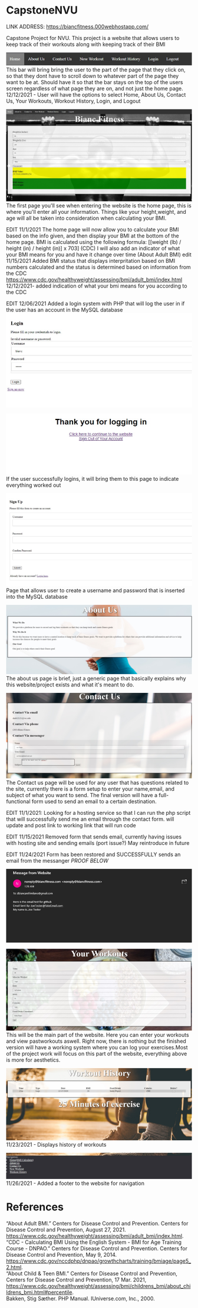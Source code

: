 # CapstoneNVU

LINK ADDRESS: https://biancfitness.000webhostapp.com/

Capstone Project for NVU. This project is a website that allows users to keep track of their workouts along with keeping track of their BMI

![](ReadMeIMAGES/NavBar.jpg)
This bar will bring bring the user to the part of the page that they click on, so that they dont have to scroll down to whatever part of the page they want to be at. Should have it so that the bar stays on the top of the users screen regardless of what page they are on, and not just the home page.
12/12/2021 - User will have the options to select Home, About Us, Contact Us, Your Workouts, Workout History, Login, and Logout

![](ReadMeIMAGES/BMIpage.jpg)
The first page you'll see when entering the website is the home page, this is where you'll enter all your information. Things like your height,weight, and age will all be taken into consideration when calculating your BMI.

EDIT 11/1/2021 The home page will now allow you to calculate your BMI based on the info given, and then display your BMI at the bottom of the home page. BMI is calculated using the following formula: [[weight (lb) / height (in) / height (in)] x 703] (CDC)
I will also add an indicator of what your BMI means for you and have it change over time (About Adult BMI)
edit 11/15/2021
Added BMI status that displays interpritation based on BMI numbers calculated and the status is determined based on information from the CDC https://www.cdc.gov/healthyweight/assessing/bmi/adult_bmi/index.html
12/12/2021- added indication of what your bmi means for you according to the CDC

EDIT 12/06/2021
Added a login system with PHP that will log the user in if the user has an account in the MySQL database
![](ReadMeIMAGES/Login.jpg)

![](ReadMeIMAGES/WelcomeLogin.jpg)
If the user successfully logins, it will bring them to this page to indicate everything worked out 

![](ReadMeIMAGES/Signup.jpg)
Page that allows user to create a username and password that is inserted into the MySQL database

![](ReadMeIMAGES/AboutUs.jpg)
The about us page is brief, just a generic page that basically explains why this website/project exists and what it's meant to do.

![](ReadMeIMAGES/ContactUs.jpg)
The Contact us page will be used for any user that has questions related to the site, currently there is a form setup to enter your name,email, and subject of what you want to send. The final version will have a full-functional form used to send an email to a certain destination.

EDIT 11/1/2021: Looking for a hosting service so that I can run the php script that will successfully send me an email through the contact form. will update and post link to working link that will run code

EDIT 11/15/2021
Removed form that sends email, currently having issues with hosting site and sending emails (port issue?) May reintroduce in future 

EDIT 11/24/2021
Form has been restored and SUCCESSFULLY sends an email from the messanger *PROOF BELOW*

![](ReadMeIMAGES/EmailTest.jpg)

![](ReadMeIMAGES/YourWorkouts.jpg)
This will be the main part of the website. Here you can enter your workouts and view pastworkouts aswell. Right now, there is nothing but the finished version will have a working system where you can log your exercises.Most of the project work will focus on this part of the website, everything above is more for aesthetics.

![](ReadMeIMAGES/WorkoutHistory.jpg)
11/23/2021 - Displays history of workouts 


![](ReadMeIMAGES/Footer.jpg)
11/26/2021 - Added a footer to the website for navigation
# References
“About Adult BMI.” Centers for Disease Control and Prevention. Centers for Disease Control and Prevention, August 27, 2021. https://www.cdc.gov/healthyweight/assessing/bmi/adult_bmi/index.html. <br />
“CDC - Calculating BMI Using the English System - BMI for Age Training Course - DNPAO.” Centers for Disease Control and Prevention. Centers for Disease Control and Prevention, May 9, 2014. https://www.cdc.gov/nccdphp/dnpao/growthcharts/training/bmiage/page5_2.html. <br />
“About Child &amp; Teen BMI.” Centers for Disease Control and Prevention, Centers for Disease Control and Prevention, 17 Mar. 2021, https://www.cdc.gov/healthyweight/assessing/bmi/childrens_bmi/about_childrens_bmi.html#percentile. <br />
Bakken, Stig Sæther. PHP Manual. IUniverse.com, Inc., 2000. 
